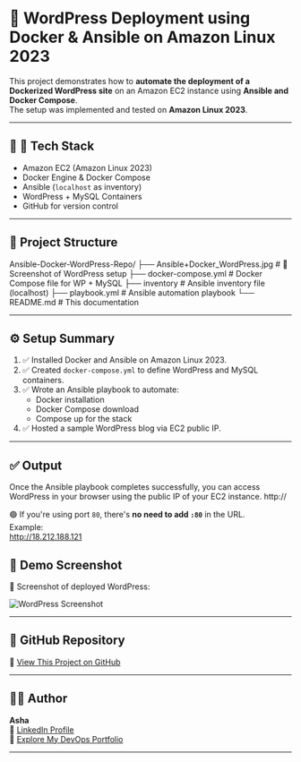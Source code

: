 # 📘 WordPress Deployment using Docker & Ansible on Amazon Linux 2023

This project demonstrates how to **automate the deployment of a Dockerized WordPress site** on an Amazon EC2 instance using **Ansible and Docker Compose**.  
The setup was implemented and tested on **Amazon Linux 2023**.

---

## 🧰 🧱 Tech Stack

- Amazon EC2 (Amazon Linux 2023)
- Docker Engine & Docker Compose
- Ansible (`localhost` as inventory)
- WordPress + MySQL Containers
- GitHub for version control

---

## 🚀 Project Structure

Ansible-Docker-WordPress-Repo/
├── Ansible+Docker_WordPress.jpg # 📸 Screenshot of WordPress setup
├── docker-compose.yml # Docker Compose file for WP + MySQL
├── inventory # Ansible inventory file (localhost)
├── playbook.yml # Ansible automation playbook
└── README.md # This documentation

---

## ⚙️ Setup Summary

1. ✅ Installed Docker and Ansible on Amazon Linux 2023.
2. ✅ Created `docker-compose.yml` to define WordPress and MySQL containers.
3. ✅ Wrote an Ansible playbook to automate:
   - Docker installation
   - Docker Compose download
   - Compose up for the stack
4. ✅ Hosted a sample WordPress blog via EC2 public IP.

---


## ✅ Output

Once the Ansible playbook completes successfully, you can access WordPress in your browser using the public IP of your EC2 instance.
http://<EC2-PUBLIC-IP>

🟢 If you're using port `80`, there's **no need to add `:80`** in the URL.  
Example:  
http://18.212.188.121

## 🧪 Demo Screenshot

📸 Screenshot of deployed WordPress:

![WordPress Screenshot](Ansible+Docker_WordPress.jpg)

---

## 📁 GitHub Repository

🔗 [View This Project on GitHub](https://github.com/AshaShreeDK/Ansible-Docker-WordPress-Repo)

---

## 👩‍💻 Author

**Asha**  
🔗 [LinkedIn Profile](https://www.linkedin.com/in/ashashree-d-k-3666012a6)  
📂 [Explore My DevOps Portfolio](https://github.com/AshaShreeDK)

---

